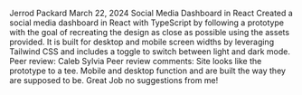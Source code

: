 Jerrod Packard
March 22, 2024
Social Media Dashboard in React
Created a social media dashboard in React with TypeScript by following a prototype with the goal of recreating the design as close as possible using the assets provided. It is built for desktop and mobile screen widths by leveraging Tailwind CSS and includes a toggle to switch between light and dark mode.
Peer review: Caleb Sylvia
Peer review comments: Site looks like the prototype to a tee. Mobile and desktop function and are built the way they are supposed to be. Great Job no suggestions from me!
